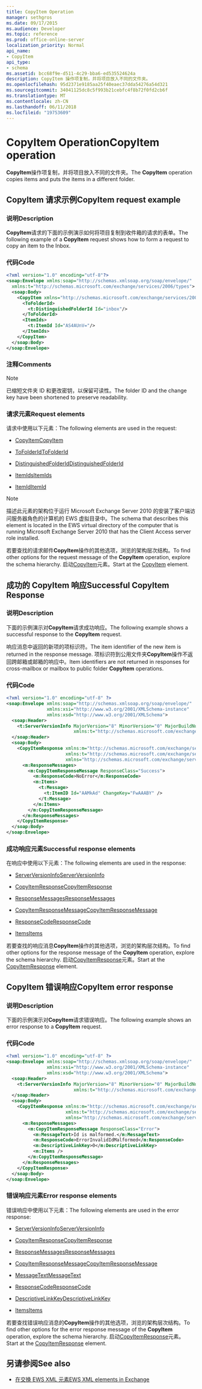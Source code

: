 ```yaml
---
title: CopyItem Operation
manager: sethgros
ms.date: 09/17/2015
ms.audience: Developer
ms.topic: reference
ms.prod: office-online-server
localization_priority: Normal
api_name:
- CopyItem
api_type:
- schema
ms.assetid: bcc68f9e-d511-4c29-bba6-ed535524624a
description: CopyItem 操作项复制，并将项目放入不同的文件夹。
ms.openlocfilehash: 95d2371e9185aa25f40eaec37dda54276a54d321
ms.sourcegitcommit: 34041125dc8c5f993b21cebfc4f8b72f0fd2cb6f
ms.translationtype: MT
ms.contentlocale: zh-CN
ms.lasthandoff: 06/11/2018
ms.locfileid: "19753609"
---
```

# <a name="copyitem-operation"></a><span data-ttu-id="42144-103">CopyItem Operation</span><span class="sxs-lookup"><span data-stu-id="42144-103">CopyItem operation</span></span>

<span data-ttu-id="42144-104">**CopyItem**操作项复制，并将项目放入不同的文件夹。</span><span class="sxs-lookup"><span data-stu-id="42144-104">The **CopyItem** operation copies items and puts the items in a different folder.</span></span> 
  
## <a name="copyitem-request-example"></a><span data-ttu-id="42144-105">CopyItem 请求示例</span><span class="sxs-lookup"><span data-stu-id="42144-105">CopyItem request example</span></span>

### <a name="description"></a><span data-ttu-id="42144-106">说明</span><span class="sxs-lookup"><span data-stu-id="42144-106">Description</span></span>

<span data-ttu-id="42144-107">**CopyItem**请求的下面的示例演示如何将项目复制到收件箱的请求的表单。</span><span class="sxs-lookup"><span data-stu-id="42144-107">The following example of a **CopyItem** request shows how to form a request to copy an item to the Inbox.</span></span> 
  
### <a name="code"></a><span data-ttu-id="42144-108">代码</span><span class="sxs-lookup"><span data-stu-id="42144-108">Code</span></span>

```XML
<?xml version="1.0" encoding="utf-8"?>
<soap:Envelope xmlns:soap="http://schemas.xmlsoap.org/soap/envelope/"
  xmlns:t="http://schemas.microsoft.com/exchange/services/2006/types">
  <soap:Body>
    <CopyItem xmlns="http://schemas.microsoft.com/exchange/services/2006/messages">
      <ToFolderId>
        <t:DistinguishedFolderId Id="inbox"/>
      </ToFolderId>
      <ItemIds>
        <t:ItemId Id="AS4AUnV="/>
      </ItemIds>
    </CopyItem>
  </soap:Body>
</soap:Envelope>
```

### <a name="comments"></a><span data-ttu-id="42144-109">注释</span><span class="sxs-lookup"><span data-stu-id="42144-109">Comments</span></span>

> [!NOTE]
> <span data-ttu-id="42144-110">已缩短文件夹 ID 和更改密钥，以保留可读性。</span><span class="sxs-lookup"><span data-stu-id="42144-110">The folder ID and the change key have been shortened to preserve readability.</span></span> 
  
### <a name="request-elements"></a><span data-ttu-id="42144-111">请求元素</span><span class="sxs-lookup"><span data-stu-id="42144-111">Request elements</span></span>

<span data-ttu-id="42144-112">请求中使用以下元素：</span><span class="sxs-lookup"><span data-stu-id="42144-112">The following elements are used in the request:</span></span>
  
- [<span data-ttu-id="42144-113">CopyItem</span><span class="sxs-lookup"><span data-stu-id="42144-113">CopyItem</span></span>](copyitem.md)
    
- [<span data-ttu-id="42144-114">ToFolderId</span><span class="sxs-lookup"><span data-stu-id="42144-114">ToFolderId</span></span>](tofolderid.md)
    
- [<span data-ttu-id="42144-115">DistinguishedFolderId</span><span class="sxs-lookup"><span data-stu-id="42144-115">DistinguishedFolderId</span></span>](distinguishedfolderid.md)
    
- [<span data-ttu-id="42144-116">ItemIds</span><span class="sxs-lookup"><span data-stu-id="42144-116">ItemIds</span></span>](itemids.md)
    
- [<span data-ttu-id="42144-117">ItemId</span><span class="sxs-lookup"><span data-stu-id="42144-117">ItemId</span></span>](itemid.md)
    
> [!NOTE]
> <span data-ttu-id="42144-118">描述此元素的架构位于运行 Microsoft Exchange Server 2010 的安装了客户端访问服务器角色的计算机的 EWS 虚拟目录中。</span><span class="sxs-lookup"><span data-stu-id="42144-118">The schema that describes this element is located in the EWS virtual directory of the computer that is running Microsoft Exchange Server 2010 that has the Client Access server role installed.</span></span> 
  
<span data-ttu-id="42144-119">若要查找的请求邮件**CopyItem**操作的其他选项，浏览的架构层次结构。</span><span class="sxs-lookup"><span data-stu-id="42144-119">To find other options for the request message of the **CopyItem** operation, explore the schema hierarchy.</span></span> <span data-ttu-id="42144-120">启动[CopyItem](copyitem.md)元素。</span><span class="sxs-lookup"><span data-stu-id="42144-120">Start at the [CopyItem](copyitem.md) element.</span></span> 
  
## <a name="successful-copyitem-response"></a><span data-ttu-id="42144-121">成功的 CopyItem 响应</span><span class="sxs-lookup"><span data-stu-id="42144-121">Successful CopyItem Response</span></span>

### <a name="description"></a><span data-ttu-id="42144-122">说明</span><span class="sxs-lookup"><span data-stu-id="42144-122">Description</span></span>

<span data-ttu-id="42144-123">下面的示例演示对**CopyItem**请求成功响应。</span><span class="sxs-lookup"><span data-stu-id="42144-123">The following example shows a successful response to the **CopyItem** request.</span></span> 
  
<span data-ttu-id="42144-124">响应消息中返回的新项的项标识符。</span><span class="sxs-lookup"><span data-stu-id="42144-124">The item identifier of the new item is returned in the response message.</span></span> <span data-ttu-id="42144-125">项标识符到公用文件夹**CopyItem**操作不返回跨邮箱或邮箱的响应中。</span><span class="sxs-lookup"><span data-stu-id="42144-125">Item identifiers are not returned in responses for cross-mailbox or mailbox to public folder **CopyItem** operations.</span></span> 
  
### <a name="code"></a><span data-ttu-id="42144-126">代码</span><span class="sxs-lookup"><span data-stu-id="42144-126">Code</span></span>

```XML
<?xml version="1.0" encoding="utf-8" ?>
<soap:Envelope xmlns:soap="http://schemas.xmlsoap.org/soap/envelope/" 
               xmlns:xsi="http://www.w3.org/2001/XMLSchema-instance" 
               xmlns:xsd="http://www.w3.org/2001/XMLSchema">
  <soap:Header>
    <t:ServerVersionInfo MajorVersion="8" MinorVersion="0" MajorBuildNumber="595" MinorBuildNumber="0" 
                         xmlns:t="http://schemas.microsoft.com/exchange/services/2006/types" />
  </soap:Header>
  <soap:Body>
    <CopyItemResponse xmlns:m="http://schemas.microsoft.com/exchange/services/2006/messages" 
                      xmlns:t="http://schemas.microsoft.com/exchange/services/2006/types" 
                      xmlns="http://schemas.microsoft.com/exchange/services/2006/messages">
      <m:ResponseMessages>
        <m:CopyItemResponseMessage ResponseClass="Success">
          <m:ResponseCode>NoError</m:ResponseCode>
          <m:Items>
            <t:Message>
              <t:ItemID Id="AAMkAd" ChangeKey="FwAAABY" />
            </t:Message>
          </m:Items>
        </m:CopyItemResponseMessage>
      </m:ResponseMessages>
    </CopyItemResponse>
  </soap:Body>
</soap:Envelope>
```

### <a name="successful-response-elements"></a><span data-ttu-id="42144-127">成功响应元素</span><span class="sxs-lookup"><span data-stu-id="42144-127">Successful response elements</span></span>

<span data-ttu-id="42144-128">在响应中使用以下元素：</span><span class="sxs-lookup"><span data-stu-id="42144-128">The following elements are used in the response:</span></span>
  
- [<span data-ttu-id="42144-129">ServerVersionInfo</span><span class="sxs-lookup"><span data-stu-id="42144-129">ServerVersionInfo</span></span>](serverversioninfo.md)
    
- [<span data-ttu-id="42144-130">CopyItemResponse</span><span class="sxs-lookup"><span data-stu-id="42144-130">CopyItemResponse</span></span>](copyitemresponse.md)
    
- [<span data-ttu-id="42144-131">ResponseMessages</span><span class="sxs-lookup"><span data-stu-id="42144-131">ResponseMessages</span></span>](responsemessages.md)
    
- [<span data-ttu-id="42144-132">CopyItemResponseMessage</span><span class="sxs-lookup"><span data-stu-id="42144-132">CopyItemResponseMessage</span></span>](copyitemresponsemessage.md)
    
- [<span data-ttu-id="42144-133">ResponseCode</span><span class="sxs-lookup"><span data-stu-id="42144-133">ResponseCode</span></span>](responsecode.md)
    
- [<span data-ttu-id="42144-134">Items</span><span class="sxs-lookup"><span data-stu-id="42144-134">Items</span></span>](items.md)
    
<span data-ttu-id="42144-135">若要查找的响应消息**CopyItem**操作的其他选项，浏览的架构层次结构。</span><span class="sxs-lookup"><span data-stu-id="42144-135">To find other options for the response message of the **CopyItem** operation, explore the schema hierarchy.</span></span> <span data-ttu-id="42144-136">启动[CopyItemResponse](copyitemresponse.md)元素。</span><span class="sxs-lookup"><span data-stu-id="42144-136">Start at the [CopyItemResponse](copyitemresponse.md) element.</span></span> 
  
## <a name="copyitem-error-response"></a><span data-ttu-id="42144-137">CopyItem 错误响应</span><span class="sxs-lookup"><span data-stu-id="42144-137">CopyItem error response</span></span>

### <a name="description"></a><span data-ttu-id="42144-138">说明</span><span class="sxs-lookup"><span data-stu-id="42144-138">Description</span></span>

<span data-ttu-id="42144-139">下面的示例演示对**CopyItem**请求错误响应。</span><span class="sxs-lookup"><span data-stu-id="42144-139">The following example shows an error response to a **CopyItem** request.</span></span> 
  
### <a name="code"></a><span data-ttu-id="42144-140">代码</span><span class="sxs-lookup"><span data-stu-id="42144-140">Code</span></span>

```XML
<?xml version="1.0" encoding="utf-8" ?>
<soap:Envelope xmlns:soap="http://schemas.xmlsoap.org/soap/envelope/" 
               xmlns:xsi="http://www.w3.org/2001/XMLSchema-instance" 
               xmlns:xsd="http://www.w3.org/2001/XMLSchema">
  <soap:Header>
    <t:ServerVersionInfo MajorVersion="8" MinorVersion="0" MajorBuildNumber="595" MinorBuildNumber="0" 
                         xmlns:t="http://schemas.microsoft.com/exchange/services/2006/types" />
  </soap:Header>
  <soap:Body>
    <CopyItemResponse xmlns:m="http://schemas.microsoft.com/exchange/services/2006/messages" 
                      xmlns:t="http://schemas.microsoft.com/exchange/services/2006/types" 
                      xmlns="http://schemas.microsoft.com/exchange/services/2006/messages">
      <m:ResponseMessages>
        <m:CopyItemResponseMessage ResponseClass="Error">
          <m:MessageText>Id is malformed.</m:MessageText>
          <m:ResponseCode>ErrorInvalidIdMalformed</m:ResponseCode>
          <m:DescriptiveLinkKey>0</m:DescriptiveLinkKey>
          <m:Items />
        </m:CopyItemResponseMessage>
      </m:ResponseMessages>
    </CopyItemResponse>
  </soap:Body>
</soap:Envelope>
```

### <a name="error-response-elements"></a><span data-ttu-id="42144-141">错误响应元素</span><span class="sxs-lookup"><span data-stu-id="42144-141">Error response elements</span></span>

<span data-ttu-id="42144-142">错误响应中使用以下元素：</span><span class="sxs-lookup"><span data-stu-id="42144-142">The following elements are used in the error response:</span></span>
  
- [<span data-ttu-id="42144-143">ServerVersionInfo</span><span class="sxs-lookup"><span data-stu-id="42144-143">ServerVersionInfo</span></span>](serverversioninfo.md)
    
- [<span data-ttu-id="42144-144">CopyItemResponse</span><span class="sxs-lookup"><span data-stu-id="42144-144">CopyItemResponse</span></span>](copyitemresponse.md)
    
- [<span data-ttu-id="42144-145">ResponseMessages</span><span class="sxs-lookup"><span data-stu-id="42144-145">ResponseMessages</span></span>](responsemessages.md)
    
- [<span data-ttu-id="42144-146">CopyItemResponseMessage</span><span class="sxs-lookup"><span data-stu-id="42144-146">CopyItemResponseMessage</span></span>](copyitemresponsemessage.md)
    
- [<span data-ttu-id="42144-147">MessageText</span><span class="sxs-lookup"><span data-stu-id="42144-147">MessageText</span></span>](messagetext.md)
    
- [<span data-ttu-id="42144-148">ResponseCode</span><span class="sxs-lookup"><span data-stu-id="42144-148">ResponseCode</span></span>](responsecode.md)
    
- [<span data-ttu-id="42144-149">DescriptiveLinkKey</span><span class="sxs-lookup"><span data-stu-id="42144-149">DescriptiveLinkKey</span></span>](descriptivelinkkey.md)
    
- [<span data-ttu-id="42144-150">Items</span><span class="sxs-lookup"><span data-stu-id="42144-150">Items</span></span>](items.md)
    
<span data-ttu-id="42144-151">若要查找错误响应消息的**CopyItem**操作的其他选项，浏览的架构层次结构。</span><span class="sxs-lookup"><span data-stu-id="42144-151">To find other options for the error response message of the **CopyItem** operation, explore the schema hierarchy.</span></span> <span data-ttu-id="42144-152">启动[CopyItemResponse](copyitemresponse.md)元素。</span><span class="sxs-lookup"><span data-stu-id="42144-152">Start at the [CopyItemResponse](copyitemresponse.md) element.</span></span> 
  
## <a name="see-also"></a><span data-ttu-id="42144-153">另请参阅</span><span class="sxs-lookup"><span data-stu-id="42144-153">See also</span></span>



- [<span data-ttu-id="42144-154">在交换 EWS XML 元素</span><span class="sxs-lookup"><span data-stu-id="42144-154">EWS XML elements in Exchange</span></span>](ews-xml-elements-in-exchange.md)

